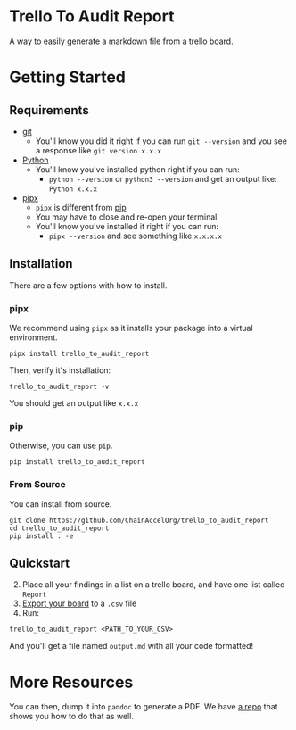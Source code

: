 # Trello To Audit Report

A way to easily generate a markdown file from a trello board.

# Getting Started

## Requirements


- [git](https://git-scm.com/book/en/v2/Getting-Started-Installing-Git)
  - You'll know you did it right if you can run `git --version` and you see a response like `git version x.x.x`
- [Python](https://www.python.org/downloads/)
  - You'll know you've installed python right if you can run:
    - `python --version` or `python3 --version` and get an output like: `Python x.x.x`
- [pipx](https://pypa.github.io/pipx/installation/)
  - `pipx` is different from [pip](https://pypi.org/project/pip/)
  - You may have to close and re-open your terminal
  - You'll know you've installed it right if you can run:
    - `pipx --version` and see something like `x.x.x.x`


## Installation

There are a few options with how to install.

### pipx 

We recommend using `pipx` as it installs your package into a virtual environment. 

```
pipx install trello_to_audit_report
```

Then, verify it's installation: 
```
trello_to_audit_report -v
```

You should get an output like `x.x.x`

### pip

Otherwise, you can use `pip`.

```
pip install trello_to_audit_report
```

### From Source

You can install from source.

```
git clone https://github.com/ChainAccelOrg/trello_to_audit_report
cd trello_to_audit_report
pip install . -e
```

<!-- ### Just run as a script

And finally, if you want to just run it using the `python` command instead of as a cli, you can do the following:

```
git clone https://github.com/ChainAccelOrg/trello_to_audit_report
cd trello_to_audit_report
python3 
``` -->

## Quickstart

2. Place all your findings in a list on a trello board, and have one list called `Report`
3. [Export your board](https://support.atlassian.com/trello/docs/exporting-data-from-trello/) to a `.csv` file
4. Run:

```
trello_to_audit_report <PATH_TO_YOUR_CSV>
```

And you'll get a file named `output.md` with all your code formatted!

# More Resources

You can then, dump it into `pandoc` to generate a PDF. We have [a repo](https://github.com/ChainAccelOrg/audit-report-templating) that shows you how to do that as well. 
